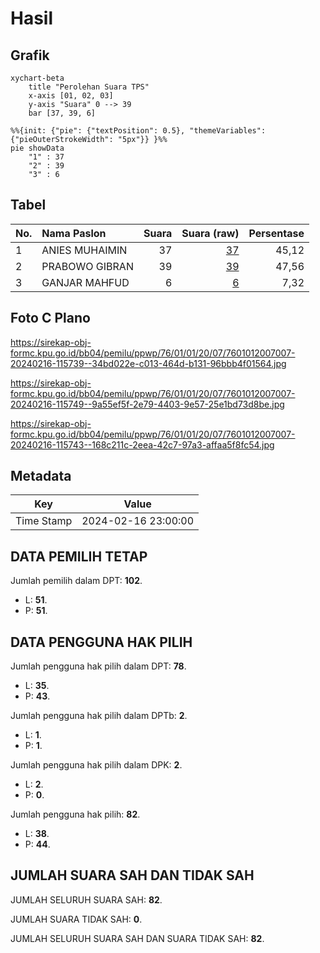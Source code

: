 # Hasil

## Grafik

```mermaid
xychart-beta
    title "Perolehan Suara TPS"
    x-axis [01, 02, 03]
    y-axis "Suara" 0 --> 39
    bar [37, 39, 6]
```

```mermaid
%%{init: {"pie": {"textPosition": 0.5}, "themeVariables": {"pieOuterStrokeWidth": "5px"}} }%%
pie showData
    "1" : 37
    "2" : 39
    "3" : 6
```

## Tabel

| No. | Nama Paslon    | Suara | Suara (raw) | Persentase |
|:--- |:-------------- | -----:| -----------:| ----------:|
| 1   | ANIES MUHAIMIN | 37    | [37][p-1]   | 45,12      |
| 2   | PRABOWO GIBRAN | 39    | [39][p-2]   | 47,56      |
| 3   | GANJAR MAHFUD  | 6     | [6][p-3]    | 7,32       |


[p-1]: https://github.com/gigit-pemilu/pemilu-2024-76-sulawesi-barat/blob/main/pilpres/hitung-suara/sub/76-sulawesi-barat/sub/01-pasangkayu/sub/01-bambalamotu/sub/2007-pangiang/sub/007-tps/sub/paslon-1.txt
[p-2]: https://github.com/gigit-pemilu/pemilu-2024-76-sulawesi-barat/blob/main/pilpres/hitung-suara/sub/76-sulawesi-barat/sub/01-pasangkayu/sub/01-bambalamotu/sub/2007-pangiang/sub/007-tps/sub/paslon-2.txt
[p-3]: https://github.com/gigit-pemilu/pemilu-2024-76-sulawesi-barat/blob/main/pilpres/hitung-suara/sub/76-sulawesi-barat/sub/01-pasangkayu/sub/01-bambalamotu/sub/2007-pangiang/sub/007-tps/sub/paslon-3.txt

## Foto C Plano

https://sirekap-obj-formc.kpu.go.id/bb04/pemilu/ppwp/76/01/01/20/07/7601012007007-20240216-115739--34bd022e-c013-464d-b131-96bbb4f01564.jpg

https://sirekap-obj-formc.kpu.go.id/bb04/pemilu/ppwp/76/01/01/20/07/7601012007007-20240216-115749--9a55ef5f-2e79-4403-9e57-25e1bd73d8be.jpg

https://sirekap-obj-formc.kpu.go.id/bb04/pemilu/ppwp/76/01/01/20/07/7601012007007-20240216-115743--168c211c-2eea-42c7-97a3-affaa5f8fc54.jpg


## Metadata

| Key        | Value               |
| ---------- | ------------------- |
| Time Stamp | 2024-02-16 23:00:00 |


## DATA PEMILIH TETAP

Jumlah pemilih dalam DPT: **102**.
 * L: **51**.
 * P: **51**.

## DATA PENGGUNA HAK PILIH

Jumlah pengguna hak pilih dalam DPT: **78**.
 * L: **35**.
 * P: **43**.

Jumlah pengguna hak pilih dalam DPTb: **2**.
 * L: **1**.
 * P: **1**.

Jumlah pengguna hak pilih dalam DPK: **2**.
 * L: **2**.
 * P: **0**.

Jumlah pengguna hak pilih: **82**.
 * L: **38**.
 * P: **44**.

## JUMLAH SUARA SAH DAN TIDAK SAH

JUMLAH SELURUH SUARA SAH: **82**.

JUMLAH SUARA TIDAK SAH: **0**.

JUMLAH SELURUH SUARA SAH DAN SUARA TIDAK SAH: **82**.


